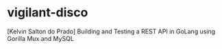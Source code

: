 # vigilant-disco
[Kelvin Salton do Prado] Building and Testing a REST API in GoLang using Gorilla Mux and MySQL
